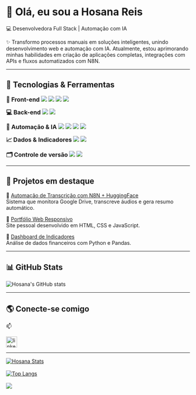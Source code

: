 # 👋 Olá, eu sou a Hosana Reis  

💻 Desenvolvedora Full Stack | Automação com IA

✨ Transformo processos manuais em soluções inteligentes, unindo desenvolvimento web e automação com IA.
Atualmente, estou aprimorando minhas habilidades em criação de aplicações completas, integrações com APIs e fluxos automatizados com N8N.

---

## 🚀 Tecnologias & Ferramentas
<span style="font-size: 16px; font-weight: bold;">🚀 Front-end</span> 
<img src="https://img.shields.io/badge/html5-%23E34F26.svg?style=for-the-badge&logo=html5&logoColor=white"/> 
<img src="https://img.shields.io/badge/css3-%231572B6.svg?style=for-the-badge&logo=css3&logoColor=white"/> 
<img src="https://img.shields.io/badge/javascript-%23F7DF1E.svg?style=for-the-badge&logo=javascript&logoColor=black"/> 
<img src="https://img.shields.io/badge/react-%2361DAFB.svg?style=for-the-badge&logo=react&logoColor=black"/> 


<span style="font-size: 16px; font-weight: bold;">💻 Back-end</span>
<img src="https://img.shields.io/badge/node.js-%23339933.svg?style=for-the-badge&logo=node.js&logoColor=white"/> <img src="https://img.shields.io/badge/express.js-%23404d59.svg?style=for-the-badge&logo=express&logoColor=white"/>


<span style="font-size: 16px; font-weight: bold;">🧠 Automação & IA</span>
<img src="https://img.shields.io/badge/N8N-%20F25057.svg?style=for-the-badge&logo=n8n&logoColor=white"/> <img src="https://img.shields.io/badge/API-%23007ACC.svg?style=for-the-badge&logo=cloudflare&logoColor=white"/> <img src="https://img.shields.io/badge/Webhooks-%23F6851B.svg?style=for-the-badge&logo=webhooks&logoColor=white"/> <img src="https://img.shields.io/badge/Hugging%20Face-%23FFCC00.svg?style=for-the-badge&logo=huggingface&logoColor=black"/>
  
<span style="font-size: 16px; font-weight: bold;">📈 Dados & Indicadores</span>
<img src="https://img.shields.io/badge/Google%20Sheets-%2300C853.svg?style=for-the-badge&logo=googlesheets&logoColor=white"/> <img src="https://img.shields.io/badge/Dashboards-%230081CB.svg?style=for-the-badge&logo=datastudio&logoColor=white"/>


<span style="font-size: 16px; font-weight: bold;">🗂️ Controle de versão</span>
<img src="https://img.shields.io/badge/Git-%23F05032.svg?style=for-the-badge&logo=git&logoColor=white"/> <img src="https://img.shields.io/badge/GitHub-%23181717.svg?style=for-the-badge&logo=github&logoColor=white"/>

---


## 📌 Projetos em destaque
🔹 [Automação de Transcrição com N8N + HuggingFace](link_projeto)  
Sistema que monitora Google Drive, transcreve áudios e gera resumo automático.  

🔹 [Portfólio Web Responsivo](link_projeto)  
Site pessoal desenvolvido em HTML, CSS e JavaScript.  

🔹 [Dashboard de Indicadores](link_projeto)  
Análise de dados financeiros com Python e Pandas.  

---

## 📊 GitHub Stats
![Hosana's GitHub stats](https://github-readme-stats.vercel.app/api?username=SEU_USUARIO&show_icons=true&theme=radical)

---

## 🌎 Conecte-se comigo
📫 <p> 
<a href="https://www.linkedin.com/in/hosanareisalves/">
  <img aling="left" alt="linkedIn" width="30px" src="https://cdn.jsdelivr.net/npm/simple-icons@v3/icons/linkedin.svg"/>
</a>
</p>

















-----------------------------------------------------------------------------------------------------------------------------------------------------






[![Hosana Stats](https://github-readme-stats.vercel.app/api?username=hosanareis)](https://github.com/anuraghazra/github-readme-stats)
<br>
<br>
[![Top Langs](https://github-readme-stats.vercel.app/api/top-langs/?username=hosanareis)](https://github.com/anuraghazra/github-readme-stats)
<br>
<br>
![](https://komarev.com/ghpvc/?username=your-github-username)
<br>
